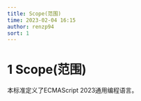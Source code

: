 ```yaml
---
title: Scope(范围)
time: 2023-02-04 16:15
author: renzp94
sort: 1
---
```


# 1 Scope(范围)

本标准定义了ECMAScript 2023通用编程语言。